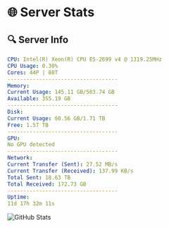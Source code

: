 # 🌐 Server Stats
## 🔍 Server Info
```yaml
CPU: Intel(R) Xeon(R) CPU E5-2699 v4 @ 1319.25MHz
CPU Usage: 0.30%
Cores: 44P | 88T
-----------------------------------
Memory:
Current Usage: 145.11 GB/503.74 GB
Available: 355.19 GB
-----------------------------------
Disk:
Current Usage: 60.56 GB/1.71 TB
Free: 1.57 TB
-----------------------------------
GPU:
No GPU detected
-----------------------------------
Network:
Current Transfer (Sent): 27.52 MB/s
Current Transfer (Received): 137.99 KB/s
Total Sent: 18.63 TB
Total Received: 172.73 GB
-----------------------------------
Uptime:
11d 17h 32m 11s
```
![GitHub Stats](https://img.shields.io/badge/Updated-2025-03-19_14:55:00-blue)